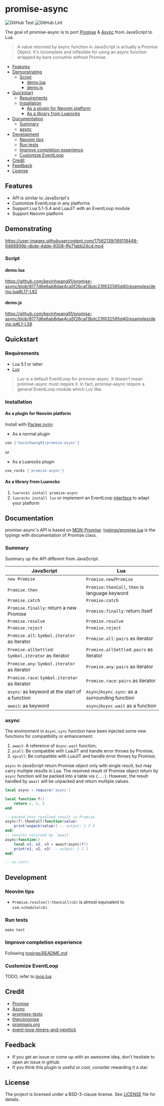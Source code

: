 # promise-async

![GitHub Test](https://github.com/kevinhwang91/promise-async/workflows/Test/badge.svg)
![GitHub Lint](https://github.com/kevinhwang91/promise-async/workflows/Lint/badge.svg)

The goal of promise-async is to port [Promise][promise] & [Async][async] from JavaScript to Lua.

> A value returned by async function in JavaScript is actually a Promise Object. It's incomplete and
> inflexible for using an async function wrapped by bare coroutine without Promise.

- [Features](#features)
- [Demonstrating](#demonstrating)
  - [Script](#script)
    - [demo.lua](#demo.lua)
    - [demo.js](#demo.js)
- [Quickstart](#quickstart)
  - [Requirements](#requirements)
  - [Installation](#installation)
    - [As a plugin for Neovim platform](#as-a-plugin-for-neovim-platform)
    - [As a library from Luarocks](#as-a-library-from-luarocks)
- [Documentation](#documentation)
  - [Summary](#summary)
  - [async](#async)
- [Development](#development)
  - [Neovim tips](#neovim-tips)
  - [Run tests](#run-tests)
  - [Improve completion experience](#improve-completion-experience)
  - [Customize EventLoop](#customize-eventloop)
- [Credit](#credit)
- [Feedback](#feedback)
- [License](#license)

## Features

- API is similar to JavaScript's
- Customize EventLoop in any platforms
- Support Lua 5.1-5.4 and LuaJIT with an EventLoop module
- Support Neovim platform

## Demonstrating

<https://user-images.githubusercontent.com/17562139/169118448-9468909b-dbde-4dde-9308-ffe71abb24cd.mp4>

### Script

#### demo.lua

<https://github.com/kevinhwang91/promise-async/blob/8177d6e6ab8dae4ca5f26caf3bdc23f632595d40/examples/demo.lua#L17-L82>

#### demo.js

<https://github.com/kevinhwang91/promise-async/blob/8177d6e6ab8dae4ca5f26caf3bdc23f632595d40/examples/demo.js#L1-L58>

## Quickstart

### Requirements

- Lua 5.1 or latter
- [Luv](https://github.com/luvit/luv)

> Luv is a default EventLoop for promise-async. It doesn't mean promise-async must require it. In
> fact, promise-async require a general EventLoop module which Luv like.

### Installation

#### As a plugin for Neovim platform

Install with [Packer.nvim](https://github.com/wbthomason/packer.nvim):

- As a normal plugin

```lua
use {'kevinhwang91/promise-async'}
```

or

- As a Luarocks plugin

```lua
use_rocks {'promise-async'}
```

#### As a library from Luarocks

1. `luarocks install promise-async`
2. `luarocks install luv` or implement an EventLoop
   [interface](https://github.com/kevinhwang91/promise-async/blob/main/typings/loop.lua) to adapt
   your platform

## Documentation

promise-async's API is based on [MDN-Promise][promise]. [typings/promise.lua](typings/promise.lua)
is the typings with documentation of Promise class.

### Summary

Summary up the API different from JavaScript.

<!-- markdownlint-disable MD013 -->

| JavaScript                                          | Lua                                             |
| --------------------------------------------------- | ----------------------------------------------- |
| `new Promise`                                       | `Promise.new`/`Promise`                         |
| `Promise.then`                                      | `Promise:thenCall`, `then` is language keyword  |
| `Promise.catch`                                     | `Promise:catch`                                 |
| `Promise.finally`: return a new Promise             | `Promise:finally`: return itself                |
| `Promise.resolve`                                   | `Promise.resolve`                               |
| `Promise.reject`                                    | `Promise.reject`                                |
| `Promise.all`: `Symbol.iterator` as iterator        | `Promise.all`: `pairs` as iterator              |
| `Promise.allSettled`: `Symbol.iterator` as iterator | `Promise.allSettled`: `pairs` as iterator       |
| `Promise.any`: `Symbol.iterator` as iterator        | `Promise.any`: `pairs` as iterator              |
| `Promise.race`: `Symbol.iterator` as iterator       | `Promise.race`: `pairs` as iterator             |
| `async`: as keyword at the start of a function      | `Async`/`Async.sync`: as a surrounding function |
| `await`: as keyword                                 | `async`/`Async.wait` as a function              |

<!-- markdownlint-enable MD013 -->

### async

The environment in `Async.sync` function have been injected some new functions for compatibility or
enhancement:

1. `await`: A reference of `Async.wait` function;
2. `pcall`: Be compatible with LuaJIT and handle error throws by Promise;
3. `xpcall`: Be compatible with LuaJIT and handle error throws by Promise;

`async` in JavaScript return Promise object only with single result, but may carry multiple results
in Lua. The resolved result of Promise object return by `async` function will be packed into a table
via `{...}`. However, the result handled by `await` will be unpacked and return multiple values.

```lua
local async = require('async')

local function f()
    return 1, 2, 3
end

-- packed into resolved result in Promise
async(f):thenCall(function(value)
    print(unpack(value)) -- output: 1 2 3
end)
-- results returned by `await`
async(function()
    local v1, v2, v3 = await(async(f))
    print(v1, v2, v3) -- output: 1 2 3
end)

-- uv.run()
```

## Development

### Neovim tips

- `Promise.resolve():thenCall(cb)` is almost equivalent to `vim.schedule(cb)`.

### Run tests

`make test`

### Improve completion experience

Following [typings/README.md](./typings/README.md)

### Customize EventLoop

TODO, refer to [loop.lua](./lua/promise-async/loop.lua)

## Credit

- [Promise][promise]
- [Async][async]
- [promises-tests](https://github.com/promises-aplus/promises-tests)
- [then/promise](https://github.com/then/promise)
- [promisejs.org](https://www.promisejs.org)
- [event-loop-timers-and-nexttick](https://nodejs.org/en/docs/guides/event-loop-timers-and-nexttick)

[promise]: https://developer.mozilla.org/en-US/docs/Web/JavaScript/Reference/Global_Objects/Promise
[async]: https://developer.mozilla.org/en-US/docs/Web/JavaScript/Reference/Statements/async_function

## Feedback

- If you get an issue or come up with an awesome idea, don't hesitate to open an issue in github.
- If you think this plugin is useful or cool, consider rewarding it a star.

## License

The project is licensed under a BSD-3-clause license. See [LICENSE](./LICENSE) file for details.
